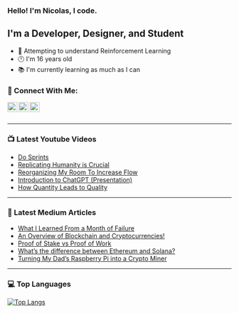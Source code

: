 ### Hello! I'm Nicolas, I code.

## I'm a Developer, Designer, and Student
- 🤖 Attempting to understand Reinforcement Learning
- 🕛 I'm 16 years old
- 📚 I'm currently learning as much as I can

### 🔗 Connect With Me:

[<img align="left" alt="codeSTACKr | YouTube" width="22px" src="https://cdn.jsdelivr.net/npm/simple-icons@v3/icons/youtube.svg" />](https://www.youtube.com/channel/UC5HFlcbkjmUAGBO6Uc4Jayw)
[<img align="left" alt="codeSTACKr | Twitter" width="22px" src="https://cdn.jsdelivr.net/npm/simple-icons@v3/icons/twitter.svg" />](https://twitter.com/nicolas_gatien)
[<img align="left" alt="codeSTACKr | LinkedIn" width="22px" src="https://cdn.jsdelivr.net/npm/simple-icons@v3/icons/linkedin.svg" />](https://www.linkedin.com/in/nicolas-gatien-15652a1b6/)

<br />
<br />

---

### 📺 Latest Youtube Videos
<!-- YOUTUBE:START -->
- [Do Sprints](https://www.youtube.com/watch?v=FgpCA2NRBDQ)
- [Replicating Humanity is Crucial](https://www.youtube.com/watch?v=E--Xggp4AZk)
- [Reorganizing My Room To Increase Flow](https://www.youtube.com/watch?v=2GVDQ252PYA)
- [Introduction to ChatGPT &lpar;Presentation&rpar;](https://www.youtube.com/watch?v=EEB96iAa5rY)
- [How Quantity Leads to Quality](https://www.youtube.com/watch?v=jkH2swx8WuI)
<!-- YOUTUBE:END -->

---

### 📕 Latest Medium Articles
<!-- BLOG-POST-LIST:START -->
- [What I Learned From a Month of Failure](https://nicolas-gatien.medium.com/what-i-learned-from-a-month-of-failure-cd3baabc2fe6?source=rss-b23e96a20e71------2)
- [An Overview of Blockchain and Cryptocurrencies!](https://blog.cryptostars.is/an-overview-of-blockchain-and-cryptocurrencies-60ee6e5875dc?source=rss-b23e96a20e71------2)
- [Proof of Stake vs Proof of Work](https://nicolas-gatien.medium.com/proof-of-stake-vs-proof-of-work-cda6fa528deb?source=rss-b23e96a20e71------2)
- [What’s the difference between Ethereum and Solana?](https://nicolas-gatien.medium.com/which-is-better-ethereum-or-solana-7c987793bf29?source=rss-b23e96a20e71------2)
- [Turning My Dad’s Raspberry Pi into a Crypto Miner](https://nicolas-gatien.medium.com/turning-my-dads-raspberry-pi-into-a-crypto-miner-d65d978d3dee?source=rss-b23e96a20e71------2)
<!-- BLOG-POST-LIST:END -->

---

### 💻 Top Languages

[![Top Langs](https://github-readme-stats.vercel.app/api/top-langs/?username=Nicolas-Gatien&layout=compact)](https://github.com/Nicolas-Gatien/github-readme-stats)
